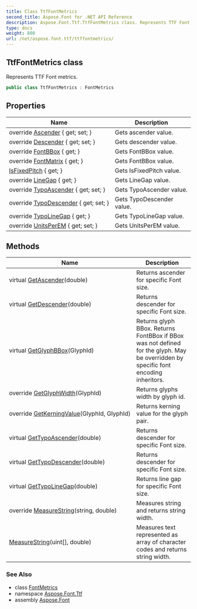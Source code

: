 ```yaml
---
title: Class TtfFontMetrics
second_title: Aspose.Font for .NET API Reference
description: Aspose.Font.Ttf.TtfFontMetrics class. Represents TTF Font metrics
type: docs
weight: 880
url: /net/aspose.font.ttf/ttffontmetrics/
---
```

## TtfFontMetrics class

Represents TTF Font metrics.

```csharp
public class TtfFontMetrics : FontMetrics
```

## Properties

| Name | Description |
| --- | --- |
| override [Ascender](../../aspose.font.ttf/ttffontmetrics/ascender/) { get; set; } | Gets ascender value. |
| override [Descender](../../aspose.font.ttf/ttffontmetrics/descender/) { get; set; } | Gets descender value. |
| override [FontBBox](../../aspose.font.ttf/ttffontmetrics/fontbbox/) { get; } | Gets FontBBox value. |
| override [FontMatrix](../../aspose.font.ttf/ttffontmetrics/fontmatrix/) { get; } | Gets FontBBox value. |
| [IsFixedPitch](../../aspose.font/fontmetrics/isfixedpitch/) { get; } | Gets IsFixedPitch value. |
| override [LineGap](../../aspose.font.ttf/ttffontmetrics/linegap/) { get; } | Gets LineGap value. |
| override [TypoAscender](../../aspose.font.ttf/ttffontmetrics/typoascender/) { get; set; } | Gets TypoAscender value. |
| override [TypoDescender](../../aspose.font.ttf/ttffontmetrics/typodescender/) { get; set; } | Gets TypoDescender value. |
| override [TypoLineGap](../../aspose.font.ttf/ttffontmetrics/typolinegap/) { get; } | Gets TypoLineGap value. |
| override [UnitsPerEM](../../aspose.font.ttf/ttffontmetrics/unitsperem/) { get; set; } | Gets UnitsPerEM value. |

## Methods

| Name | Description |
| --- | --- |
| virtual [GetAscender](../../aspose.font/fontmetrics/getascender/)(double) | Returns ascender for specific Font size. |
| virtual [GetDescender](../../aspose.font/fontmetrics/getdescender/)(double) | Returns descender for specific Font size. |
| virtual [GetGlyphBBox](../../aspose.font/fontmetrics/getglyphbbox/)(GlyphId) | Returns glyph BBox. Returns FontBBox if BBox was not defined for the glyph. May be overridden by specific font encoding inheritors. |
| override [GetGlyphWidth](../../aspose.font.ttf/ttffontmetrics/getglyphwidth/)(GlyphId) | Returns glyphs width by glyph id. |
| override [GetKerningValue](../../aspose.font.ttf/ttffontmetrics/getkerningvalue/)(GlyphId, GlyphId) | Returns kerning value for the glyph pair. |
| virtual [GetTypoAscender](../../aspose.font/fontmetrics/gettypoascender/)(double) | Returns descender for specific Font size. |
| virtual [GetTypoDescender](../../aspose.font/fontmetrics/gettypodescender/)(double) | Returns descender for specific Font size. |
| virtual [GetTypoLineGap](../../aspose.font/fontmetrics/gettypolinegap/)(double) | Returns line gap for specific Font size. |
| override [MeasureString](../../aspose.font.ttf/ttffontmetrics/measurestring/#measurestring)(string, double) | Measures string and returns string width. |
| [MeasureString](../../aspose.font.ttf/ttffontmetrics/measurestring/#measurestring_1)(uint[], double) | Measures text represented as array of character codes and returns string width. |

### See Also

* class [FontMetrics](../../aspose.font/fontmetrics/)
* namespace [Aspose.Font.Ttf](../../aspose.font.ttf/)
* assembly [Aspose.Font](../../)


